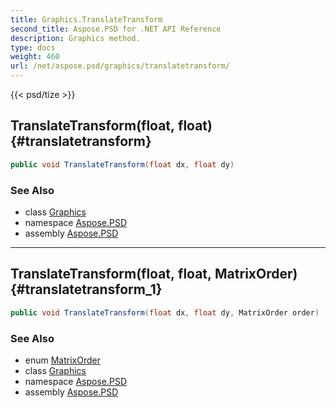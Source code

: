 ```yaml
---
title: Graphics.TranslateTransform
second_title: Aspose.PSD for .NET API Reference
description: Graphics method. 
type: docs
weight: 460
url: /net/aspose.psd/graphics/translatetransform/
---
```

{{< psd/tize >}}
## TranslateTransform(float, float) {#translatetransform}

```csharp
public void TranslateTransform(float dx, float dy)
```

### See Also

* class [Graphics](../)
* namespace [Aspose.PSD](../../graphics/)
* assembly [Aspose.PSD](../../../)

---

## TranslateTransform(float, float, MatrixOrder) {#translatetransform_1}

```csharp
public void TranslateTransform(float dx, float dy, MatrixOrder order)
```

### See Also

* enum [MatrixOrder](../../matrixorder/)
* class [Graphics](../)
* namespace [Aspose.PSD](../../graphics/)
* assembly [Aspose.PSD](../../../)


